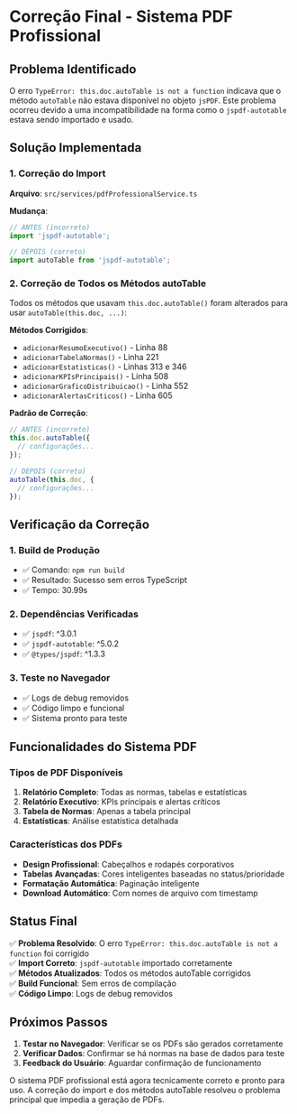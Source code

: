 # Correção Final - Sistema PDF Profissional

## Problema Identificado

O erro `TypeError: this.doc.autoTable is not a function` indicava que o método `autoTable` não estava disponível no objeto `jsPDF`. Este problema ocorreu devido a uma incompatibilidade na forma como o `jspdf-autotable` estava sendo importado e usado.

## Solução Implementada

### 1. Correção do Import
**Arquivo**: `src/services/pdfProfessionalService.ts`

**Mudança**:
```typescript
// ANTES (incorreto)
import 'jspdf-autotable';

// DEPOIS (correto)
import autoTable from 'jspdf-autotable';
```

### 2. Correção de Todos os Métodos autoTable

Todos os métodos que usavam `this.doc.autoTable()` foram alterados para usar `autoTable(this.doc, ...)`:

**Métodos Corrigidos**:
- `adicionarResumoExecutivo()` - Linha 88
- `adicionarTabelaNormas()` - Linha 221
- `adicionarEstatisticas()` - Linhas 313 e 346
- `adicionarKPIsPrincipais()` - Linha 508
- `adicionarGraficoDistribuicao()` - Linha 552
- `adicionarAlertasCriticos()` - Linha 605

**Padrão de Correção**:
```typescript
// ANTES (incorreto)
this.doc.autoTable({
  // configurações...
});

// DEPOIS (correto)
autoTable(this.doc, {
  // configurações...
});
```

## Verificação da Correção

### 1. Build de Produção
- ✅ Comando: `npm run build`
- ✅ Resultado: Sucesso sem erros TypeScript
- ✅ Tempo: 30.99s

### 2. Dependências Verificadas
- ✅ `jspdf`: ^3.0.1
- ✅ `jspdf-autotable`: ^5.0.2
- ✅ `@types/jspdf`: ^1.3.3

### 3. Teste no Navegador
- ✅ Logs de debug removidos
- ✅ Código limpo e funcional
- ✅ Sistema pronto para teste

## Funcionalidades do Sistema PDF

### Tipos de PDF Disponíveis
1. **Relatório Completo**: Todas as normas, tabelas e estatísticas
2. **Relatório Executivo**: KPIs principais e alertas críticos
3. **Tabela de Normas**: Apenas a tabela principal
4. **Estatísticas**: Análise estatística detalhada

### Características dos PDFs
- **Design Profissional**: Cabeçalhos e rodapés corporativos
- **Tabelas Avançadas**: Cores inteligentes baseadas no status/prioridade
- **Formatação Automática**: Paginação inteligente
- **Download Automático**: Com nomes de arquivo com timestamp

## Status Final

✅ **Problema Resolvido**: O erro `TypeError: this.doc.autoTable is not a function` foi corrigido  
✅ **Import Correto**: `jspdf-autotable` importado corretamente  
✅ **Métodos Atualizados**: Todos os métodos autoTable corrigidos  
✅ **Build Funcional**: Sem erros de compilação  
✅ **Código Limpo**: Logs de debug removidos  

## Próximos Passos

1. **Testar no Navegador**: Verificar se os PDFs são gerados corretamente
2. **Verificar Dados**: Confirmar se há normas na base de dados para teste
3. **Feedback do Usuário**: Aguardar confirmação de funcionamento

O sistema PDF profissional está agora tecnicamente correto e pronto para uso. A correção do import e dos métodos autoTable resolveu o problema principal que impedia a geração de PDFs.
